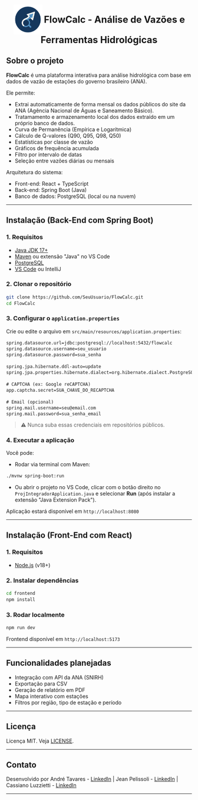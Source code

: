  <p align="center">
  <img src="./frontend/src/assets/icon.svg" alt="FlowCalc Logo" width="80" style="vertical-align: middle;"/>
  <span style="font-size: 1.8em; font-weight: bold; vertical-align: middle;"> FlowCalc - Análise de Vazões e Ferramentas Hidrológicas</span>
</p>


## Sobre o projeto

**FlowCalc** é uma plataforma interativa para análise hidrológica com base em dados de vazão de estações do governo brasileiro (ANA).

Ele permite:
* Extrai automaticamente de forma mensal os dados públicos do site da ANA (Agência Nacional de Águas e Saneamento Básico). 
* Tratamamento e armazenamento local dos dados extraído em um próprio banco de dados.
* Curva de Permanência (Empírica e Logarítmica)
* Cálculo de Q-valores (Q90, Q95, Q98, Q50)
* Estatísticas por classe de vazão
* Gráficos de frequência acumulada
* Filtro por intervalo de datas
* Seleção entre vazões diárias ou mensais

Arquitetura do sistema:

* Front-end: React + TypeScript
* Back-end: Spring Boot (Java)
* Banco de dados: PostgreSQL (local ou na nuvem)

---

## Instalação (Back-End com Spring Boot)

### 1. Requisitos

* [Java JDK 17+](https://adoptium.net)
* [Maven](https://maven.apache.org/) ou extensão "Java" no VS Code
* [PostgreSQL](https://www.postgresql.org/)
* [VS Code](https://code.visualstudio.com/) ou IntelliJ

### 2. Clonar o repositório

```bash
git clone https://github.com/SeuUsuario/FlowCalc.git
cd FlowCalc
```

### 3. Configurar o `application.properties`

Crie ou edite o arquivo em `src/main/resources/application.properties`:

```properties
spring.datasource.url=jdbc:postgresql://localhost:5432/flowcalc
spring.datasource.username=seu_usuario
spring.datasource.password=sua_senha

spring.jpa.hibernate.ddl-auto=update
spring.jpa.properties.hibernate.dialect=org.hibernate.dialect.PostgreSQLDialect

# CAPTCHA (ex: Google reCAPTCHA)
app.captcha.secret=SUA_CHAVE_DO_RECAPTCHA

# Email (opcional)
spring.mail.username=seu@email.com
spring.mail.password=sua_senha_email
```

> ⚠️ Nunca suba essas credenciais em repositórios públicos.

### 4. Executar a aplicação

Você pode:

* Rodar via terminal com Maven:

```bash
./mvnw spring-boot:run
```

* Ou abrir o projeto no VS Code, clicar com o botão direito no `ProjIntegradorApplication.java` e selecionar **Run** (após instalar a extensão "Java Extension Pack").

Aplicação estará disponível em `http://localhost:8080`

---

## Instalação (Front-End com React)

### 1. Requisitos

* [Node.js](https://nodejs.org/) (v18+)

### 2. Instalar dependências

```bash
cd frontend
npm install
```

### 3. Rodar localmente

```bash
npm run dev
```

Frontend disponível em `http://localhost:5173`

---

## Funcionalidades planejadas

* Integração com API da ANA (SNIRH)
* Exportação para CSV
* Geração de relatório em PDF
* Mapa interativo com estações
* Filtros por região, tipo de estação e período

---

## Licença

Licença MIT. Veja [LICENSE](./LICENSE).

---

## Contato

Desenvolvido por 
             André Tavares      - [LinkedIn](https://www.linkedin.com/in/andrehtavares)
            |
            Jean Pelissoli     - [LinkedIn](https://www.linkedin.com/in/jeanpelissoli/) 
            | 
            Cassiano Luzzietti - [LinkedIn](https://www.linkedin.com/in/cassiano-matias-luzzietti-a4871421b/)

---


